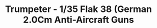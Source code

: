 ---
layout: product
title: "Trumpeter - 1/35 Flak 38 (German 2.0Cm Anti-Aircraft Guns"
price: "2400" 
desc: "N/A"
img_path: "/assets/img/TRU02309.jpg"
brand: "N/A"
available: false
special_offer: false
new: false
soon: false
cat: "010000"
subcat: "013400"
subsubcat: "0N/A"
sifra: "TRU02309"
---